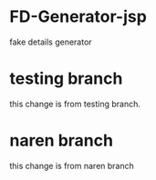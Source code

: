 # FD-Generator-jsp
fake details generator

# testing branch
this change is from testing branch.

# naren branch
this change is from naren branch
